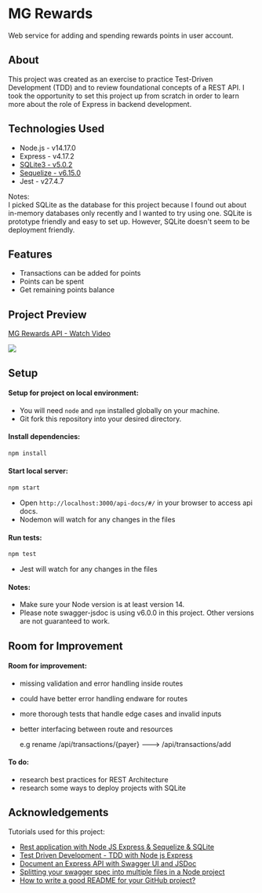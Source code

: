 # MG Rewards
Web service for adding and spending rewards points in user account.

<!-- # Project Name
> Outline a brief description of your project.
> Live demo [_here_](https://www.example.com).  -->
<!-- If you have the project hosted somewhere, include the link here. -->

## About
This project was created as an exercise to practice Test-Driven Development (TDD) and to review foundational concepts of a REST API. I took the opportunity to set this project up from scratch in order to learn more about the role of Express in backend development.
<!-- Backend API project
- Provide general information about your project here.
- What problem does it (intend to) solve?
- What is the purpose of your project?
- Why did you undertake it? -->
<!-- You don't have to answer all the questions - just the ones relevant to your project. -->

## Technologies Used
- Node.js - v14.17.0
- Express - v4.17.2
- [SQLite3 - v5.0.2](https://github.com/mapbox/node-sqlite3)
- [Sequelize - v6.15.0](https://github.com/sequelize/sequelize)
- Jest - v27.4.7

Notes:
<br>
I picked SQLite as the database for this project because I found out about in-memory databases only recently and I wanted to try using one. SQLite is prototype friendly and easy to set up. However, SQLite doesn't seem to be deployment friendly.

## Features
- Transactions can be added for points
- Points can be spent
- Get remaining points balance


## Project Preview
<a href="https://www.loom.com/share/debf58d88cdf4a9b9c69d4257d802b91">
    <p>MG Rewards API - Watch Video</p>
    <img style="max-width:300px;" src="https://cdn.loom.com/sessions/thumbnails/debf58d88cdf4a9b9c69d4257d802b91-with-play.gif">
  </a>



## Setup
#### Setup for project on local environment:
- You will need `node` and `npm` installed globally on your machine.
- Git fork this repository into your desired directory.

#### Install dependencies:
```sh
npm install
```

#### Start local server:
```sh
npm start
```
- Open `http://localhost:3000/api-docs/#/` in your browser to access api docs.
- Nodemon will watch for any changes in the files


#### Run tests:
```sh
npm test
```
- Jest will watch for any changes in the files


#### Notes:
- Make sure your Node version is at least version 14.
- Please note swagger-jsdoc is using v6.0.0 in this project. Other versions are not guaranteed to work.


<!-- What are the project requirements/dependencies? Where are they listed? A requirements.txt or a Pipfile.lock file perhaps? Where is it located?

Proceed to describe how to install / setup one's local environment / get started with the project.
- tests are setup in watchmode
- file updates are setup in watchmode through nodemon -->


<!-- ## Usage
How does one go about using it?
Provide various use cases and code examples here.

`write-your-code-here` -->


<!-- ## Project Status
Project is: _in progress_ / _complete_ / _no longer being worked on_. If you are no longer working on it, provide reasons why. -->


## Room for Improvement
#### Room for improvement:
- missing validation and error handling inside routes
- could have better error handling endware for routes
- more thorough tests that handle edge cases and invalid inputs
- better interfacing between route and resources

  e.g rename /api/transactions/{payer} ---> /api/transactions/add

#### To do:
- research best practices for REST Architecture
- research some ways to deploy projects with SQLite


## Acknowledgements
Tutorials used for this project:
- [Rest application with Node JS Express & Sequelize & SQLite](https://youtu.be/bWFuEVmRgdk)
- [Test Driven Development - TDD with Node js Express](https://youtu.be/dTn_biKznU4)
- [Document an Express API with Swagger UI and JSDoc](https://dev.to/kabartolo/how-to-document-an-express-api-with-swagger-ui-and-jsdoc-50do)
- [Splitting your swagger spec into multiple files in a Node project](https://www.codementor.io/@peteradeoye/splitting-your-swagger-spec-into-multiple-files-in-a-node-project-nuprc0mej)
- [How to write a good README for your GitHub project?](https://bulldogjob.com/news/449-how-to-write-a-good-readme-for-your-github-project)

<!-- Give credit here.
- This project was inspired by...
- This project was based on [this tutorial](https://www.example.com).
- Many thanks to... -->


<!-- ## Contact
Created by [@flynerdpl](https://www.flynerd.pl/) - feel free to contact me! -->




<!-- ## Table of Contents
* [General Info](#general-information)
* [Technologies Used](#technologies-used)
* [Features](#features)
* [Screenshots](#screenshots)
* [Setup](#setup)
* [Usage](#usage)
* [Project Status](#project-status)
* [Room for Improvement](#room-for-improvement)
* [Acknowledgements](#acknowledgements)
* [Contact](#contact)
* [License](#license) -->

